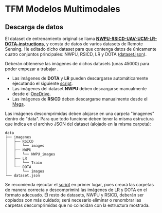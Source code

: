 # TFM Modelos Multimodales



## Descarga de datos

El dataset de entrenamiento original se llama [**NWPU-RSICD-UAV-UCM-LR-DOTA-instructions**](https://huggingface.co/datasets/BigData-KSU/RS-instructions-dataset/blob/main/NWPU-RSICD-UAV-UCM-LR-DOTA-intrcutions.json), y consta de datos de varios datasets de Remote Sensing. He editado dicho dataset para que contenga datos de únicamente cuatro conjuntos principales: NWPU, RSICD, LR y DOTA ([dataset.json](data/dataset.json)).

Deberán obtenerse las imágenes de dichos datasets (unas 45000) para poder empezar a trabajar .

- Las imágenes de **DOTA** y **LR** pueden descargarse automáticamente ejecutando el siguiente [script](src/main/python/script.py).
- Las imágenes del dataset **NWPU** deben descargarse manualmente desde el [OneDrive](https://onedrive.live.com/?authkey=%21AHHNaHIlzp%5FIXjs&id=5C5E061130630A68%21107&cid=5C5E061130630A68&parId=root&parQt=sharedby&o=OneUp).
- Las imágenes de **RSICD** deben descargarse manualmente desde el [Mega](https://mega.nz/folder/EOpjTAwL#LWdHVjKAJbd3NbLsCvzDGA).

Las imágenes descomprimidas deben alojarse en una carpeta "imagenes" dentro de "data". Para que todo funcione deben tener la misma estructura que indica en el archivo JSON del dataset (alojado en la misma carpeta):

```
data
├── imagenes
│   ├── RSICD
│   │   └── images
│   ├── NWPU
│   │   └── NWPU_images
│   ├── LR
│   │   └── Train
│   └── DOTA
│       └── images
└── dataset.json
```

Se recomienda ejecutar el [script](src/main/python/script.py) en primer lugar, pues creará las carpetas de manera correcta y descomprimirá las imágenes de LR y DOTA en el formato adecuado. El resto de datasets, NWPU y RSICD, deberán ser copiados con más cuidado; será necesario eliminar o renombrar las carpetas descomprimidas que no coincidan con la estructura mostrada. 
